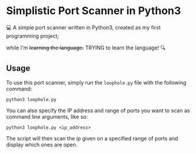 # Simplistic Port Scanner in Python3

💻 A simple port scanner written in Python3, created as my first programming project;

while I'm ~~learning the language.~~ TRYING to learn the language! 🔍

## Usage

To use this port scanner, simply run the `loophole.py` file with the following command:

```
python3 loophole.py
```

You can also specify the IP address and range of ports you want to scan as command line arguments, like so:

```
python3 loophole.py <ip_address>
```

The script will then scan the ip given on a specified range of ports and display which ones are open.
